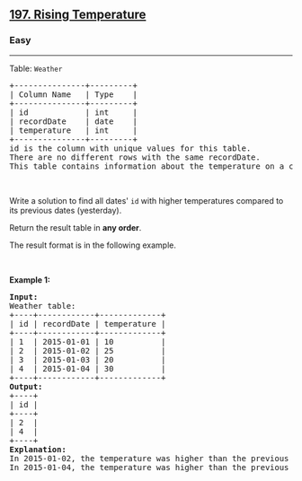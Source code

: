 <h2><a href="https://leetcode.com/problems/rising-temperature/?envType=study-plan-v2&envId=top-sql-50">197. Rising Temperature</a></h2><h3>Easy</h3><hr><p>Table: <code>Weather</code></p>

<pre>+---------------+---------+
| Column Name   | Type    |
+---------------+---------+
| id            | int     |
| recordDate    | date    |
| temperature   | int     |
+---------------+---------+
id is the column with unique values for this table.
There are no different rows with the same recordDate.
This table contains information about the temperature on a certain day.
</pre>

<p>&nbsp;</p>

<p>Write a solution to find all dates' <code>id</code> with higher temperatures compared to its previous dates (yesterday).</p>

<p>Return the result table in <strong>any order</strong>.</p>

<p>The result format is in the following example.</p>

<p>&nbsp;</p>
<p><strong class="example">Example 1:</strong></p>

<pre><strong>Input:</strong> 
Weather table:
+----+------------+-------------+
| id | recordDate | temperature |
+----+------------+-------------+
| 1  | 2015-01-01 | 10          |
| 2  | 2015-01-02 | 25          |
| 3  | 2015-01-03 | 20          |
| 4  | 2015-01-04 | 30          |
+----+------------+-------------+
<strong>Output:</strong> 
+----+
| id |
+----+
| 2  |
| 4  |
+----+
<strong>Explanation:</strong> 
In 2015-01-02, the temperature was higher than the previous day (10 -&gt; 25).
In 2015-01-04, the temperature was higher than the previous day (20 -&gt; 30).
</pre>
